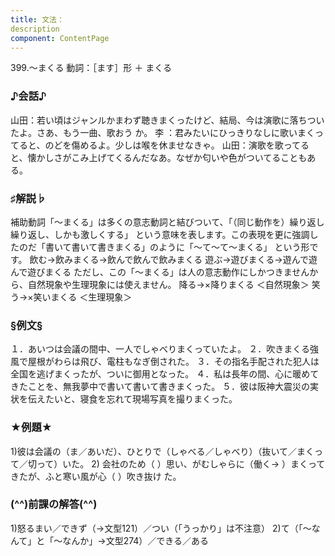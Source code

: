 ```yaml
---
title: 文法：
description
component: ContentPage
---
```



399.～まくる
動詞：［ます］形 ＋ まくる
### ♪会話♪
山田：若い頃はジャンルかまわず聴きまくったけど、結局、今は演歌に落ちついたよ。さあ、もう一曲、歌おう か。
李 ：君みたいにひっきりなしに歌いまくってると、のどを傷めるよ。少しは喉を休ませなきゃ。 山田：演歌を歌ってると、懐かしさがこみ上げてくるんだなあ。なぜか匂いや色がついてることもある。
### ♯解説♭
補助動詞「～まくる」は多くの意志動詞と結びついて、「（同じ動作を）繰り返し繰り返し、しかも激しくする」 という意味を表します。この表現を更に強調したのだ「書いて書いて書きまくる」のように「～て～て～まくる」 という形です。
飲む→飲みまくる→飲んで飲んで飲みまくる 遊ぶ→遊びまくる→遊んで遊んで遊びまくる
ただし、この「～まくる」は人の意志動作にしかつきませんから、自然現象や生理現象には使えません。 降る→×降りまくる ＜自然現象＞ 笑う→×笑いまくる ＜生理現象＞
### §例文§
１．あいつは会議の間中、一人でしゃべりまくっていたよ。
２．吹きまくる強風で屋根がわらは飛び、電柱もなぎ倒された。
３．その指名手配された犯人は全国を逃げまくったが、ついに御用となった。
４．私は長年の間、心に暖めてきたことを、無我夢中で書いて書いて書きまくった。
５．彼は阪神大震災の実状を伝えたいと、寝食を忘れて現場写真を撮りまくった。
### ★例題★
1)彼は会議の（ま／あいだ）、ひとりで（しゃべる／しゃべり）（抜いて／まくって／切って）いた。
2) 会社のため（ ）思い、がむしゃらに（働く→ ）まくってきたが、ふと寒い風が心（ ）吹き抜け
た。      
### (^^)前課の解答(^^)
1)怒るまい／できず（→文型121）／つい（「うっかり」は不注意）
2)て（「～なんて」と「～なんか」→文型274）／できる／ある
